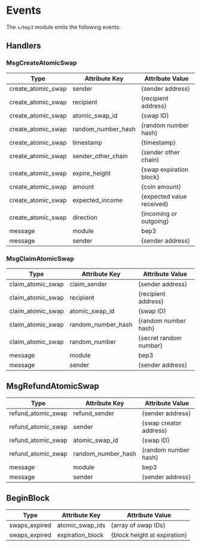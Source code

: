 # Events

The `x/bep3` module emits the following events:

## Handlers

### MsgCreateAtomicSwap

| Type               | Attribute Key      | Attribute Value          |
|--------------------|--------------------|--------------------------|
| create_atomic_swap | sender             | {sender address}         |
| create_atomic_swap | recipient          | {recipient address}      |
| create_atomic_swap | atomic_swap_id     | {swap ID}                |
| create_atomic_swap | random_number_hash | {random number hash}     |
| create_atomic_swap | timestamp          | {timestamp}              |
| create_atomic_swap | sender_other_chain | {sender other chain}     |
| create_atomic_swap | expire_height      | {swap expiration block}  |
| create_atomic_swap | amount             | {coin amount}            |
| create_atomic_swap | expected_income    | {expected value received}|
| create_atomic_swap | direction          | {incoming or outgoing}   |
| message            | module             | bep3                     |
| message            | sender             | {sender address}         |

### MsgClaimAtomicSwap

| Type               | Attribute Key      | Attribute Value          |
|--------------------|--------------------|--------------------------|
| claim_atomic_swap  | claim_sender       | {sender address}         |
| claim_atomic_swap  | recipient          | {recipient address}      |
| claim_atomic_swap  | atomic_swap_id     | {swap ID}                |
| claim_atomic_swap  | random_number_hash | {random number hash}     |
| claim_atomic_swap  | random_number      | {secret random number}   |
| message            | module             | bep3                     |
| message            | sender             | {sender address}         |

## MsgRefundAtomicSwap

| Type               | Attribute Key      | Attribute Value          |
|--------------------|--------------------|--------------------------|
| refund_atomic_swap | refund_sender      | {sender address}         |
| refund_atomic_swap | sender             | {swap creator address}   |
| refund_atomic_swap | atomic_swap_id     | {swap ID}                |
| refund_atomic_swap | random_number_hash | {random number hash}     |
| message            | module             | bep3                     |
| message            | sender             | {sender address}         |

## BeginBlock

| Type          | Attribute Key    | Attribute Value              |
|---------------|------------------|------------------------------|
| swaps_expired | atomic_swap_ids  | {array of swap IDs}          |
| swaps_expired | expiration_block | {block height at expiration} |
